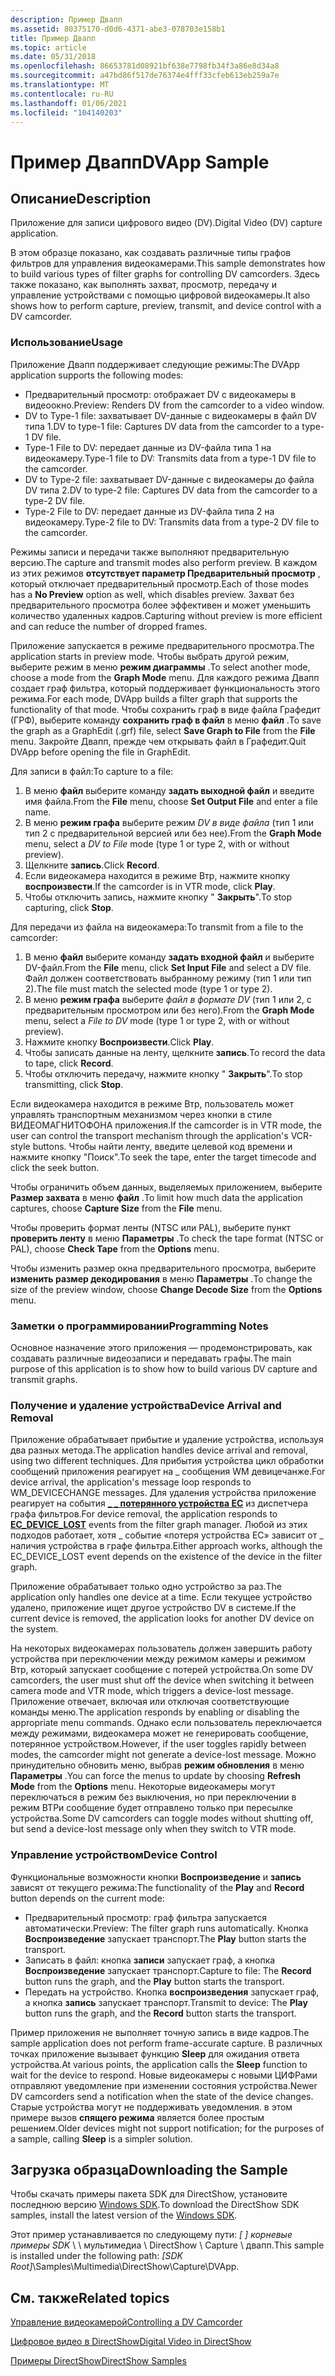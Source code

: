 ```yaml
---
description: Пример Двапп
ms.assetid: 80375170-d0d6-4371-abe3-078703e158b1
title: Пример Двапп
ms.topic: article
ms.date: 05/31/2018
ms.openlocfilehash: 86653781d08921bf638e7798fb34f3a86e8d34a8
ms.sourcegitcommit: a47bd86f517de76374e4fff33cfeb613eb259a7e
ms.translationtype: MT
ms.contentlocale: ru-RU
ms.lasthandoff: 01/06/2021
ms.locfileid: "104140203"
---
```

# <a name="dvapp-sample"></a><span data-ttu-id="d4f5c-103">Пример Двапп</span><span class="sxs-lookup"><span data-stu-id="d4f5c-103">DVApp Sample</span></span>

## <a name="description"></a><span data-ttu-id="d4f5c-104">Описание</span><span class="sxs-lookup"><span data-stu-id="d4f5c-104">Description</span></span>

<span data-ttu-id="d4f5c-105">Приложение для записи цифрового видео (DV).</span><span class="sxs-lookup"><span data-stu-id="d4f5c-105">Digital Video (DV) capture application.</span></span>

<span data-ttu-id="d4f5c-106">В этом образце показано, как создавать различные типы графов фильтров для управления видеокамерами.</span><span class="sxs-lookup"><span data-stu-id="d4f5c-106">This sample demonstrates how to build various types of filter graphs for controlling DV camcorders.</span></span> <span data-ttu-id="d4f5c-107">Здесь также показано, как выполнять захват, просмотр, передачу и управление устройствами с помощью цифровой видеокамеры.</span><span class="sxs-lookup"><span data-stu-id="d4f5c-107">It also shows how to perform capture, preview, transmit, and device control with a DV camcorder.</span></span>

### <a name="usage"></a><span data-ttu-id="d4f5c-108">Использование</span><span class="sxs-lookup"><span data-stu-id="d4f5c-108">Usage</span></span>

<span data-ttu-id="d4f5c-109">Приложение Двапп поддерживает следующие режимы:</span><span class="sxs-lookup"><span data-stu-id="d4f5c-109">The DVApp application supports the following modes:</span></span>

-   <span data-ttu-id="d4f5c-110">Предварительный просмотр: отображает DV с видеокамеры в видеоокно.</span><span class="sxs-lookup"><span data-stu-id="d4f5c-110">Preview: Renders DV from the camcorder to a video window.</span></span>
-   <span data-ttu-id="d4f5c-111">DV to Type-1 file: захватывает DV-данные с видеокамеры в файл DV типа 1.</span><span class="sxs-lookup"><span data-stu-id="d4f5c-111">DV to type-1 file: Captures DV data from the camcorder to a type-1 DV file.</span></span>
-   <span data-ttu-id="d4f5c-112">Type-1 File to DV: передает данные из DV-файла типа 1 на видеокамеру.</span><span class="sxs-lookup"><span data-stu-id="d4f5c-112">Type-1 file to DV: Transmits data from a type-1 DV file to the camcorder.</span></span>
-   <span data-ttu-id="d4f5c-113">DV to Type-2 file: захватывает DV-данные с видеокамеры до файла DV типа 2.</span><span class="sxs-lookup"><span data-stu-id="d4f5c-113">DV to type-2 file: Captures DV data from the camcorder to a type-2 DV file.</span></span>
-   <span data-ttu-id="d4f5c-114">Type-2 File to DV: передает данные из DV-файла типа 2 на видеокамеру.</span><span class="sxs-lookup"><span data-stu-id="d4f5c-114">Type-2 file to DV: Transmits data from a type-2 DV file to the camcorder.</span></span>

<span data-ttu-id="d4f5c-115">Режимы записи и передачи также выполняют предварительную версию.</span><span class="sxs-lookup"><span data-stu-id="d4f5c-115">The capture and transmit modes also perform preview.</span></span> <span data-ttu-id="d4f5c-116">В каждом из этих режимов **отсутствует параметр Предварительный просмотр** , который отключает предварительный просмотр.</span><span class="sxs-lookup"><span data-stu-id="d4f5c-116">Each of those modes has a **No Preview** option as well, which disables preview.</span></span> <span data-ttu-id="d4f5c-117">Захват без предварительного просмотра более эффективен и может уменьшить количество удаленных кадров.</span><span class="sxs-lookup"><span data-stu-id="d4f5c-117">Capturing without preview is more efficient and can reduce the number of dropped frames.</span></span>

<span data-ttu-id="d4f5c-118">Приложение запускается в режиме предварительного просмотра.</span><span class="sxs-lookup"><span data-stu-id="d4f5c-118">The application starts in preview mode.</span></span> <span data-ttu-id="d4f5c-119">Чтобы выбрать другой режим, выберите режим в меню **режим диаграммы** .</span><span class="sxs-lookup"><span data-stu-id="d4f5c-119">To select another mode, choose a mode from the **Graph Mode** menu.</span></span> <span data-ttu-id="d4f5c-120">Для каждого режима Двапп создает граф фильтра, который поддерживает функциональность этого режима.</span><span class="sxs-lookup"><span data-stu-id="d4f5c-120">For each mode, DVApp builds a filter graph that supports the functionality of that mode.</span></span> <span data-ttu-id="d4f5c-121">Чтобы сохранить граф в виде файла Графедит (ГРФ), выберите команду **сохранить граф в файл** в меню **файл** .</span><span class="sxs-lookup"><span data-stu-id="d4f5c-121">To save the graph as a GraphEdit (.grf) file, select **Save Graph to File** from the **File** menu.</span></span> <span data-ttu-id="d4f5c-122">Закройте Двапп, прежде чем открывать файл в Графедит.</span><span class="sxs-lookup"><span data-stu-id="d4f5c-122">Quit DVApp before opening the file in GraphEdit.</span></span>

<span data-ttu-id="d4f5c-123">Для записи в файл:</span><span class="sxs-lookup"><span data-stu-id="d4f5c-123">To capture to a file:</span></span>

1.  <span data-ttu-id="d4f5c-124">В меню **файл** выберите команду **задать выходной файл** и введите имя файла.</span><span class="sxs-lookup"><span data-stu-id="d4f5c-124">From the **File** menu, choose **Set Output File** and enter a file name.</span></span>
2.  <span data-ttu-id="d4f5c-125">В меню **режим графа** выберите режим *DV в виде файла* (тип 1 или тип 2 с предварительной версией или без нее).</span><span class="sxs-lookup"><span data-stu-id="d4f5c-125">From the **Graph Mode** menu, select a *DV to File* mode (type 1 or type 2, with or without preview).</span></span>
3.  <span data-ttu-id="d4f5c-126">Щелкните **запись**.</span><span class="sxs-lookup"><span data-stu-id="d4f5c-126">Click **Record**.</span></span>
4.  <span data-ttu-id="d4f5c-127">Если видеокамера находится в режиме Втр, нажмите кнопку **воспроизвести**.</span><span class="sxs-lookup"><span data-stu-id="d4f5c-127">If the camcorder is in VTR mode, click **Play**.</span></span>
5.  <span data-ttu-id="d4f5c-128">Чтобы отключить запись, нажмите кнопку " **Закрыть**".</span><span class="sxs-lookup"><span data-stu-id="d4f5c-128">To stop capturing, click **Stop**.</span></span>

<span data-ttu-id="d4f5c-129">Для передачи из файла на видеокамера:</span><span class="sxs-lookup"><span data-stu-id="d4f5c-129">To transmit from a file to the camcorder:</span></span>

1.  <span data-ttu-id="d4f5c-130">В меню **файл** выберите команду **задать входной файл** и выберите DV-файл.</span><span class="sxs-lookup"><span data-stu-id="d4f5c-130">From the **File** menu, click **Set Input File** and select a DV file.</span></span> <span data-ttu-id="d4f5c-131">Файл должен соответствовать выбранному режиму (тип 1 или тип 2).</span><span class="sxs-lookup"><span data-stu-id="d4f5c-131">The file must match the selected mode (type 1 or type 2).</span></span>
2.  <span data-ttu-id="d4f5c-132">В меню **режим графа** выберите *файл в формате DV* (тип 1 или 2, с предварительным просмотром или без него).</span><span class="sxs-lookup"><span data-stu-id="d4f5c-132">From the **Graph Mode** menu, select a *File to DV* mode (type 1 or type 2, with or without preview).</span></span>
3.  <span data-ttu-id="d4f5c-133">Нажмите кнопку **Воспроизвести**.</span><span class="sxs-lookup"><span data-stu-id="d4f5c-133">Click **Play**.</span></span>
4.  <span data-ttu-id="d4f5c-134">Чтобы записать данные на ленту, щелкните **запись**.</span><span class="sxs-lookup"><span data-stu-id="d4f5c-134">To record the data to tape, click **Record**.</span></span>
5.  <span data-ttu-id="d4f5c-135">Чтобы отключить передачу, нажмите кнопку " **Закрыть**".</span><span class="sxs-lookup"><span data-stu-id="d4f5c-135">To stop transmitting, click **Stop**.</span></span>

<span data-ttu-id="d4f5c-136">Если видеокамера находится в режиме Втр, пользователь может управлять транспортным механизмом через кнопки в стиле ВИДЕОМАГНИТОФОНА приложения.</span><span class="sxs-lookup"><span data-stu-id="d4f5c-136">If the camcorder is in VTR mode, the user can control the transport mechanism through the application's VCR-style buttons.</span></span> <span data-ttu-id="d4f5c-137">Чтобы найти ленту, введите целевой код времени и нажмите кнопку "Поиск".</span><span class="sxs-lookup"><span data-stu-id="d4f5c-137">To seek the tape, enter the target timecode and click the seek button.</span></span>

<span data-ttu-id="d4f5c-138">Чтобы ограничить объем данных, выделяемых приложением, выберите **Размер захвата** в меню **файл** .</span><span class="sxs-lookup"><span data-stu-id="d4f5c-138">To limit how much data the application captures, choose **Capture Size** from the **File** menu.</span></span>

<span data-ttu-id="d4f5c-139">Чтобы проверить формат ленты (NTSC или PAL), выберите пункт **проверить ленту** в меню **Параметры** .</span><span class="sxs-lookup"><span data-stu-id="d4f5c-139">To check the tape format (NTSC or PAL), choose **Check Tape** from the **Options** menu.</span></span>

<span data-ttu-id="d4f5c-140">Чтобы изменить размер окна предварительного просмотра, выберите **изменить размер декодирования** в меню **Параметры** .</span><span class="sxs-lookup"><span data-stu-id="d4f5c-140">To change the size of the preview window, choose **Change Decode Size** from the **Options** menu.</span></span>

### <a name="programming-notes"></a><span data-ttu-id="d4f5c-141">Заметки о программировании</span><span class="sxs-lookup"><span data-stu-id="d4f5c-141">Programming Notes</span></span>

<span data-ttu-id="d4f5c-142">Основное назначение этого приложения — продемонстрировать, как создавать различные видеозаписи и передавать графы.</span><span class="sxs-lookup"><span data-stu-id="d4f5c-142">The main purpose of this application is to show how to build various DV capture and transmit graphs.</span></span>

### <a name="device-arrival-and-removal"></a><span data-ttu-id="d4f5c-143">Получение и удаление устройства</span><span class="sxs-lookup"><span data-stu-id="d4f5c-143">Device Arrival and Removal</span></span>

<span data-ttu-id="d4f5c-144">Приложение обрабатывает прибытие и удаление устройства, используя два разных метода.</span><span class="sxs-lookup"><span data-stu-id="d4f5c-144">The application handles device arrival and removal, using two different techniques.</span></span> <span data-ttu-id="d4f5c-145">Для прибытия устройства цикл обработки сообщений приложения реагирует на \_ сообщения WM девицечанже.</span><span class="sxs-lookup"><span data-stu-id="d4f5c-145">For device arrival, the application's message loop responds to WM\_DEVICECHANGE messages.</span></span> <span data-ttu-id="d4f5c-146">Для удаления устройства приложение реагирует на события [**\_ \_ потерянного устройства EC**](ec-device-lost.md) из диспетчера графа фильтров.</span><span class="sxs-lookup"><span data-stu-id="d4f5c-146">For device removal, the application responds to [**EC\_DEVICE\_LOST**](ec-device-lost.md) events from the filter graph manager.</span></span> <span data-ttu-id="d4f5c-147">Любой из этих подходов работает, хотя \_ событие «потеря устройства EC» зависит от \_ наличия устройства в графе фильтра.</span><span class="sxs-lookup"><span data-stu-id="d4f5c-147">Either approach works, although the EC\_DEVICE\_LOST event depends on the existence of the device in the filter graph.</span></span>

<span data-ttu-id="d4f5c-148">Приложение обрабатывает только одно устройство за раз.</span><span class="sxs-lookup"><span data-stu-id="d4f5c-148">The application only handles one device at a time.</span></span> <span data-ttu-id="d4f5c-149">Если текущее устройство удалено, приложение ищет другое устройство DV в системе.</span><span class="sxs-lookup"><span data-stu-id="d4f5c-149">If the current device is removed, the application looks for another DV device on the system.</span></span>

<span data-ttu-id="d4f5c-150">На некоторых видеокамерах пользователь должен завершить работу устройства при переключении между режимом камеры и режимом Втр, который запускает сообщение с потерей устройства.</span><span class="sxs-lookup"><span data-stu-id="d4f5c-150">On some DV camcorders, the user must shut off the device when switching it between camera mode and VTR mode, which triggers a device-lost message.</span></span> <span data-ttu-id="d4f5c-151">Приложение отвечает, включая или отключая соответствующие команды меню.</span><span class="sxs-lookup"><span data-stu-id="d4f5c-151">The application responds by enabling or disabling the appropriate menu commands.</span></span> <span data-ttu-id="d4f5c-152">Однако если пользователь переключается между режимами, видеокамера может не генерировать сообщение, потерянное устройством.</span><span class="sxs-lookup"><span data-stu-id="d4f5c-152">However, if the user toggles rapidly between modes, the camcorder might not generate a device-lost message.</span></span> <span data-ttu-id="d4f5c-153">Можно принудительно обновить меню, выбрав **режим обновления** в меню **Параметры** .</span><span class="sxs-lookup"><span data-stu-id="d4f5c-153">You can force the menus to update by choosing **Refresh Mode** from the **Options** menu.</span></span> <span data-ttu-id="d4f5c-154">Некоторые видеокамеры могут переключаться в режим без выключения, но при переключении в режим ВТРи сообщение будет отправлено только при пересылке устройства.</span><span class="sxs-lookup"><span data-stu-id="d4f5c-154">Some DV camcorders can toggle modes without shutting off, but send a device-lost message only when they switch to VTR mode.</span></span>

### <a name="device-control"></a><span data-ttu-id="d4f5c-155">Управление устройством</span><span class="sxs-lookup"><span data-stu-id="d4f5c-155">Device Control</span></span>

<span data-ttu-id="d4f5c-156">Функциональные возможности кнопки **Воспроизведение** и **запись** зависят от текущего режима:</span><span class="sxs-lookup"><span data-stu-id="d4f5c-156">The functionality of the **Play** and **Record** button depends on the current mode:</span></span>

-   <span data-ttu-id="d4f5c-157">Предварительный просмотр: граф фильтра запускается автоматически.</span><span class="sxs-lookup"><span data-stu-id="d4f5c-157">Preview: The filter graph runs automatically.</span></span> <span data-ttu-id="d4f5c-158">Кнопка **Воспроизведение** запускает транспорт.</span><span class="sxs-lookup"><span data-stu-id="d4f5c-158">The **Play** button starts the transport.</span></span>
-   <span data-ttu-id="d4f5c-159">Записать в файл: кнопка **записи** запускает граф, а кнопка **Воспроизведение** запускает транспорт.</span><span class="sxs-lookup"><span data-stu-id="d4f5c-159">Capture to file: The **Record** button runs the graph, and the **Play** button starts the transport.</span></span>
-   <span data-ttu-id="d4f5c-160">Передать на устройство. Кнопка **воспроизведения** запускает граф, а кнопка **запись** запускает транспорт.</span><span class="sxs-lookup"><span data-stu-id="d4f5c-160">Transmit to device: The **Play** button runs the graph, and the **Record** button starts the transport.</span></span>

<span data-ttu-id="d4f5c-161">Пример приложения не выполняет точную запись в виде кадров.</span><span class="sxs-lookup"><span data-stu-id="d4f5c-161">The sample application does not perform frame-accurate capture.</span></span> <span data-ttu-id="d4f5c-162">В различных точках приложение вызывает функцию **Sleep** для ожидания ответа устройства.</span><span class="sxs-lookup"><span data-stu-id="d4f5c-162">At various points, the application calls the **Sleep** function to wait for the device to respond.</span></span> <span data-ttu-id="d4f5c-163">Новые видеокамеры с новыми ЦИФРами отправляют уведомление при изменении состояния устройства.</span><span class="sxs-lookup"><span data-stu-id="d4f5c-163">Newer DV camcorders send a notification when the state of the device changes.</span></span> <span data-ttu-id="d4f5c-164">Старые устройства могут не поддерживать уведомления. в этом примере вызов **спящего режима** является более простым решением.</span><span class="sxs-lookup"><span data-stu-id="d4f5c-164">Older devices might not support notification; for the purposes of a sample, calling **Sleep** is a simpler solution.</span></span>

## <a name="downloading-the-sample"></a><span data-ttu-id="d4f5c-165">Загрузка образца</span><span class="sxs-lookup"><span data-stu-id="d4f5c-165">Downloading the Sample</span></span>

<span data-ttu-id="d4f5c-166">Чтобы скачать примеры пакета SDK для DirectShow, установите последнюю версию [Windows SDK](https://msdn.microsoft.com/windowsvista/bb980924.aspx).</span><span class="sxs-lookup"><span data-stu-id="d4f5c-166">To download the DirectShow SDK samples, install the latest version of the [Windows SDK](https://msdn.microsoft.com/windowsvista/bb980924.aspx).</span></span>

<span data-ttu-id="d4f5c-167">Этот пример устанавливается по следующему пути: *\[ \] корневые примеры SDK* \\ \\ мультимедиа \\ DirectShow \\ Capture \\ двапп.</span><span class="sxs-lookup"><span data-stu-id="d4f5c-167">This sample is installed under the following path: *\[SDK Root\]*\\Samples\\Multimedia\\DirectShow\\Capture\\DVApp.</span></span>

## <a name="related-topics"></a><span data-ttu-id="d4f5c-168">См. также</span><span class="sxs-lookup"><span data-stu-id="d4f5c-168">Related topics</span></span>

<dl> <dt>

[<span data-ttu-id="d4f5c-169">Управление видеокамерой</span><span class="sxs-lookup"><span data-stu-id="d4f5c-169">Controlling a DV Camcorder</span></span>](controlling-a-dv-camcorder.md)
</dt> <dt>

[<span data-ttu-id="d4f5c-170">Цифровое видео в DirectShow</span><span class="sxs-lookup"><span data-stu-id="d4f5c-170">Digital Video in DirectShow</span></span>](digital-video-in-directshow.md)
</dt> <dt>

[<span data-ttu-id="d4f5c-171">Примеры DirectShow</span><span class="sxs-lookup"><span data-stu-id="d4f5c-171">DirectShow Samples</span></span>](directshow-samples.md)
</dt> </dl>

 

 



